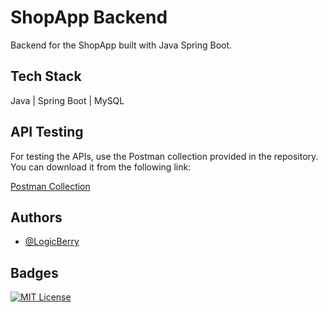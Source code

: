 # ShopApp Backend

Backend for the ShopApp built with Java Spring Boot.

## Tech Stack
Java | Spring Boot | MySQL

## API Testing

For testing the APIs, use the Postman collection provided in the repository. You can download it from the following link:

[Postman Collection](https://documenter.getpostman.com/view/23278693/2s9YeD9YzE)

## Authors

- [@LogicBerry](https://www.github.com/logicberry)

## Badges
[![MIT License](https://img.shields.io/badge/License-MIT-green.svg)](https://choosealicense.com/licenses/mit/)
